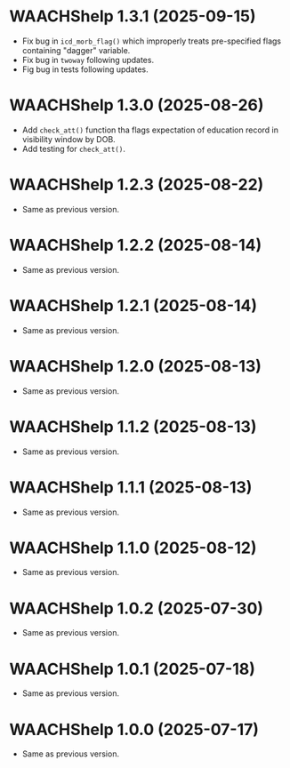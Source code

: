 <!-- NEWS.md is maintained by https://cynkra.github.io/fledge, do not edit -->

# WAACHShelp 1.3.1 (2025-09-15)

- Fix bug in `icd_morb_flag()` which improperly treats pre-specified flags containing "dagger" variable.
- Fix bug in `twoway` following updates. 
- Fig bug in tests following updates.


# WAACHShelp 1.3.0 (2025-08-26)

- Add `check_att()` function tha flags expectation of education record in visibility window by DOB.
- Add testing for `check_att()`.


# WAACHShelp 1.2.3 (2025-08-22)

- Same as previous version.


# WAACHShelp 1.2.2 (2025-08-14)

- Same as previous version.


# WAACHShelp 1.2.1 (2025-08-14)

- Same as previous version.



# WAACHShelp 1.2.0 (2025-08-13)

- Same as previous version.


# WAACHShelp 1.1.2 (2025-08-13)

- Same as previous version.


# WAACHShelp 1.1.1 (2025-08-13)

- Same as previous version.


# WAACHShelp 1.1.0 (2025-08-12)

- Same as previous version.


# WAACHShelp 1.0.2 (2025-07-30)

- Same as previous version.


# WAACHShelp 1.0.1 (2025-07-18)

- Same as previous version.


# WAACHShelp 1.0.0 (2025-07-17)

- Same as previous version.


